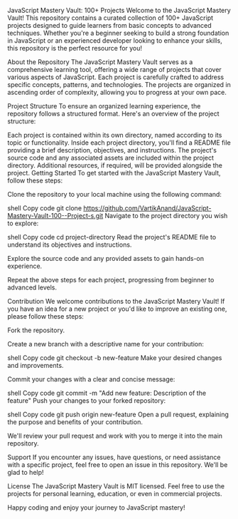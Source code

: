 JavaScript Mastery Vault: 100+ Projects
Welcome to the JavaScript Mastery Vault! This repository contains a curated collection of 100+ JavaScript projects designed to guide learners from basic concepts to advanced techniques. Whether you're a beginner seeking to build a strong foundation in JavaScript or an experienced developer looking to enhance your skills, this repository is the perfect resource for you!

About the Repository
The JavaScript Mastery Vault serves as a comprehensive learning tool, offering a wide range of projects that cover various aspects of JavaScript. Each project is carefully crafted to address specific concepts, patterns, and technologies. The projects are organized in ascending order of complexity, allowing you to progress at your own pace.

Project Structure
To ensure an organized learning experience, the repository follows a structured format. Here's an overview of the project structure:

Each project is contained within its own directory, named according to its topic or functionality.
Inside each project directory, you'll find a README file providing a brief description, objectives, and instructions.
The project's source code and any associated assets are included within the project directory.
Additional resources, if required, will be provided alongside the project.
Getting Started
To get started with the JavaScript Mastery Vault, follow these steps:

Clone the repository to your local machine using the following command:

shell
Copy code
git clone https://github.com/VartikAnand/JavaScript-Mastery-Vault-100--Project-s.git
Navigate to the project directory you wish to explore:

shell
Copy code
cd project-directory
Read the project's README file to understand its objectives and instructions.

Explore the source code and any provided assets to gain hands-on experience.

Repeat the above steps for each project, progressing from beginner to advanced levels.

Contribution
We welcome contributions to the JavaScript Mastery Vault! If you have an idea for a new project or you'd like to improve an existing one, please follow these steps:

Fork the repository.

Create a new branch with a descriptive name for your contribution:

shell
Copy code
git checkout -b new-feature
Make your desired changes and improvements.

Commit your changes with a clear and concise message:

shell
Copy code
git commit -m "Add new feature: Description of the feature"
Push your changes to your forked repository:

shell
Copy code
git push origin new-feature
Open a pull request, explaining the purpose and benefits of your contribution.

We'll review your pull request and work with you to merge it into the main repository.

Support
If you encounter any issues, have questions, or need assistance with a specific project, feel free to open an issue in this repository. We'll be glad to help!

License
The JavaScript Mastery Vault is MIT licensed. Feel free to use the projects for personal learning, education, or even in commercial projects.

Happy coding and enjoy your journey to JavaScript mastery!

